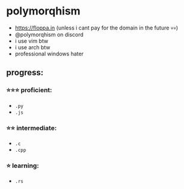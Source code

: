 # polymorqhism
- https://floppa.in (unless i cant pay for the domain in the future 💀💀)
- @polymorqhism on discord
- i use vim btw
- i use arch btw 
- professional windows hater

## progress:

### ⭐⭐⭐ proficient:
- `.py`
- `.js`

### ⭐⭐   intermediate:
- `.c`
- `.cpp`

### ⭐      learning:
- `.rs`
